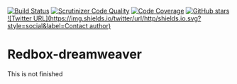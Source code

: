 [![Build Status](https://travis-ci.org/johnnymast/redbox-dreamweaver.svg?branch=master)](https://travis-ci.org/johnnymast/redbox-dreamweaver)
[![Scrutinizer Code Quality](https://scrutinizer-ci.com/g/johnnymast/redbox-dreamweaver/badges/quality-score.png?b=master)](https://scrutinizer-ci.com/g/johnnymast/redbox-dreamweaver/?branch=master)
[![Code Coverage](https://scrutinizer-ci.com/g/johnnymast/redbox-dreamweaver/badges/coverage.png?b=master)](https://scrutinizer-ci.com/g/johnnymast/redbox-dreamweaver/?branch=master)
[![GitHub stars](https://img.shields.io/badge/HHVM-Ready-green.svg)](http://hhvm.com/)
[![Twitter URL](https://img.shields.io/twitter/url/http/shields.io.svg?style=social&label=Contact author)](https://twitter.com/intent/tweet?text=@mastjohnny)


# Redbox-dreamweaver

This is not finished